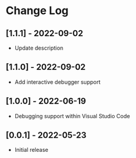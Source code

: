 # Change Log

## [1.1.1] - 2022-09-02

- Update description

## [1.1.0] - 2022-09-02

- Add interactive debugger support

## [1.0.0] - 2022-06-19

- Debugging support within Visual Studio Code

## [0.0.1] - 2022-05-23

- Initial release